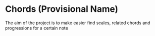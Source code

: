 
# Chords (Provisional Name)

The aim of the project is to make easier find scales, related chords and progressions for a certain note 
